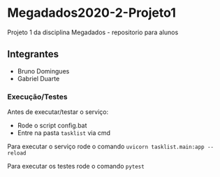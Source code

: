 # Megadados2020-2-Projeto1
Projeto 1 da disciplina Megadados - repositorio para alunos

## Integrantes
- Bruno Domingues
- Gabriel Duarte

### Execução/Testes

Antes de executar/testar o serviço:
- Rode o script config.bat
- Entre na pasta `tasklist` via cmd

Para executar o serviço rode o comando `uvicorn tasklist.main:app --reload`

Para executar os testes rode o comando `pytest`
